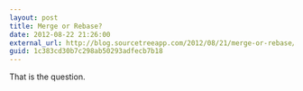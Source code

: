 ```yaml
---
layout: post
title: Merge or Rebase?
date: 2012-08-22 21:26:00
external_url: http://blog.sourcetreeapp.com/2012/08/21/merge-or-rebase/
guid: 1c383cd30b7c298ab50293adfecb7b18
---
```


That is the question.

